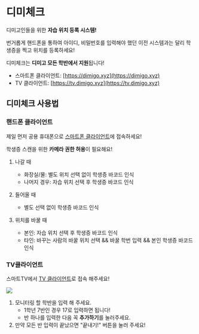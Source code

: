 # 디미체크

디미고인들을 위한 **자습 위치 등록 시스템!**

번거롭게 핸드폰을 통하여 아이디, 비밀번호를 입력해야 했던 이전 시스템과는 달리 학생증을 찍고 위치를 등록하세요!



디미체크는 **디미고 모든 학반에서 지원**됩니다!

- 스마트폰 클라이언트: [https://dimigo.xyz](https://dimigo.xyz)
- TV 클라이언트: [https://tv.dimigo.xyz](https://tv.dimigo.xyz)



## 디미체크 사용법

### 핸드폰 클라이언트

제일 먼저 공용 휴대폰으로 [스마트폰 클라이언트](https://dimigo.xyz)에 접속하세요!

학생증 스캔을 위한 **카메라 권한 허용**이 필요해요!

1. 나갈 때
   - 화장실/물: 별도 위치 선택 없이 학생증 바코드 인식
   - 나머지 경우: 자습 위치 선택 후 학생증 바코드 인식

2. 들어올 때
   - 별도 선택 없이 학생증 바코드 인식

3. 위치를 바꿀 때
   - 본인: 자습 위치 선택 후 학생증 바코드 인식
   - 타인: 바꾸는 사람의 바꿀 위치 선택 && 바꿀 학번 입력 && 본인 학생증 바코드 인식



### TV클라이언트

스마트TV에서 [TV 클라이언트](https://tv.dimigo.xyz)로 접속 해주세요!

![](https://file.dimigo.xyz/readme/tvFirst)

1. 모니터링 할 학반을 입력 해 주세요.
   - 1학년 7반인 경우 17로 입력하면 됩니다!
   - 반 하나를 입력한 다음 꼭 **추가하기**를 눌러주세요.
2. 만약 모든 반 입력이 끝났으면 "끝내기!" 버튼을 눌러 주세요!
